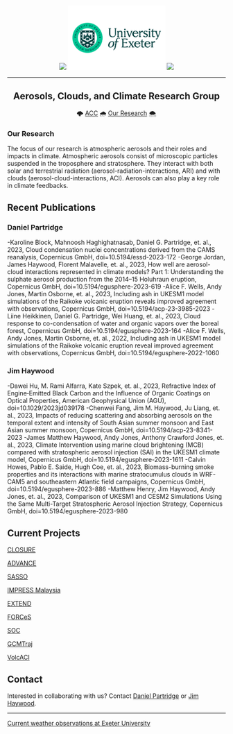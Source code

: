 <!-- ####################################################################### -->
<!-- ------------------------------- HEADING ------------------------------- -->
<!-- _______________________________________________________________________ -->

<div id="header" align="center">
  <img src="https://media.giphy.com/media/fxa8UyRChmyT2wi5KA/giphy.gif" width="150"/>
  <img src="https://github.com/UoE-ACC/.github/blob/main/sources/img/Uni_Landscape_Pos_Lrg.png" width="225"/>
  <img src="https://media.giphy.com/media/fxa8UyRChmyT2wi5KA/giphy.gif" width="150"/>

---
## Aerosols, Clouds, and Climate Research Group
:cloud_with_lightning: [ACC](https://mathematics.exeter.ac.uk/aerosol-clouds/)
:cloud_with_rain: [Our Research](https://mathematics.exeter.ac.uk/aerosol-clouds/research/)
:cloud_with_snow:

</div>

<!-- ####################################################################### -->
<!-- -------------------------------- BODY --------------------------------- -->
<!-- _______________________________________________________________________ -->

### Our Research
The focus of our research is atmospheric aerosols and their roles and impacts in climate. Atmospheric aerosols consist of microscopic particles suspended in the troposphere and stratosphere. They interact with both solar and terrestrial radiation (aerosol-radiation-interactions, ARI) and with clouds (aerosol-cloud-interactions, ACI). Aerosols can also play a key role in climate feedbacks.

## Recent Publications
### Daniel Partridge
<!-- DO NOT MODIFY THESE COMMENT STRINGS, USED AUTO REPLACE IN write_profiles.py -->
-Karoline Block, Mahnoosh Haghighatnasab, Daniel G. Partridge, et. al., 2023, Cloud condensation nuclei concentrations derived from the CAMS reanalysis, Copernicus GmbH, doi=10.5194/essd-2023-172
-George Jordan, James Haywood, Florent Malavelle, et. al., 2023, How well are aerosol-cloud interactions represented in climate models? Part 1: Understanding the sulphate aerosol production from the 2014–15 Holuhraun eruption, Copernicus GmbH, doi=10.5194/egusphere-2023-619
-Alice F. Wells, Andy Jones, Martin Osborne, et. al., 2023, Including ash in UKESM1 model simulations of the Raikoke volcanic eruption reveals improved agreement with observations, Copernicus GmbH, doi=10.5194/acp-23-3985-2023
-Liine Heikkinen, Daniel G. Partridge, Wei Huang, et. al., 2023, Cloud response to co-condensation of water and organic vapors over the boreal forest, Copernicus GmbH, doi=10.5194/egusphere-2023-164
-Alice F. Wells, Andy Jones, Martin Osborne, et. al., 2022, Including ash in UKESM1 model simulations of the Raikoke volcanic eruption reveal improved agreement with observations, Copernicus GmbH, doi=10.5194/egusphere-2022-1060
<!-- DO NOT MODIFY THESE COMMENT STRINGS, USED AUTO REPLACE IN write_profiles.py -->

### Jim Haywood
<!-- DO NOT MODIFY THESE COMMENT STRINGS, USED AUTO REPLACE IN write_profiles.py -->
-Dawei Hu, M. Rami Alfarra, Kate Szpek, et. al., 2023, Refractive Index of Engine‐Emitted Black Carbon and the Influence of Organic Coatings on Optical Properties, American Geophysical Union (AGU), doi=10.1029/2023jd039178
-Chenwei Fang, Jim M. Haywood, Ju Liang, et. al., 2023, Impacts of reducing scattering and absorbing aerosols on the temporal extent and intensity of South Asian summer monsoon and East Asian summer monsoon, Copernicus GmbH, doi=10.5194/acp-23-8341-2023
-James Matthew Haywood, Andy Jones, Anthony Crawford Jones, et. al., 2023, Climate Intervention using marine cloud brightening (MCB) compared with stratospheric aerosol injection (SAI) in the UKESM1 climate model, Copernicus GmbH, doi=10.5194/egusphere-2023-1611
-Calvin Howes, Pablo E. Saide, Hugh Coe, et. al., 2023, Biomass-burning smoke properties and its interactions with marine stratocumulus clouds in WRF-CAM5 and southeastern Atlantic field campaigns, Copernicus GmbH, doi=10.5194/egusphere-2023-886
-Matthew Henry, Jim Haywood, Andy Jones, et. al., 2023, Comparison of UKESM1 and CESM2 Simulations Using the Same Multi-Target Stratospheric Aerosol Injection Strategy, Copernicus GmbH, doi=10.5194/egusphere-2023-980
<!-- DO NOT MODIFY THESE COMMENT STRINGS, USED AUTO REPLACE IN write_profiles.py -->


## Current Projects

[CLOSURE](https://mathematics.exeter.ac.uk/aerosol-clouds/research/#closure)

[ADVANCE](https://mathematics.exeter.ac.uk/aerosol-clouds/research/#advance)

[SASSO](https://mathematics.exeter.ac.uk/aerosol-clouds/research/#sasso)

[IMPRESS Malaysia](https://mathematics.exeter.ac.uk/aerosol-clouds/research/#impress)

[EXTEND](https://mathematics.exeter.ac.uk/aerosol-clouds/research/#extend)

[FORCeS](https://mathematics.exeter.ac.uk/aerosol-clouds/research/#forces)

[SOC](https://mathematics.exeter.ac.uk/aerosol-clouds/research/#soc)

[GCMTraj](https://mathematics.exeter.ac.uk/aerosol-clouds/research/#gcmtraj)

[VolcACI](https://mathematics.exeter.ac.uk/aerosol-clouds/research/#volcaci)

## Contact
Interested in collaborating with us? Contact [Daniel Partridge](https://mathematics.exeter.ac.uk/staff/dp410) or [Jim Haywood](https://mathematics.exeter.ac.uk/staff/jmh232).

---

[Current weather observations at Exeter University](https://empslocal.ex.ac.uk/uoeweather/graphs/)